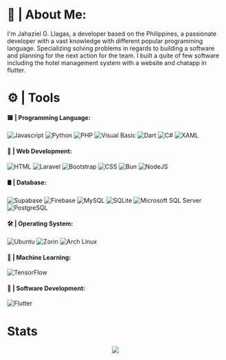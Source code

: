 # 🐏 | About Me:
I'm Jahaziel G. Llagas, a developer based on the Philippines, a passionate developer with a vast knowledge with different popular programming language. Specializing solving problems in regards to building a software and planning for the next action for the team. I built a quite of few software including the hotel management system with a website and chatapp in flutter.

# ⚙️ | Tools

<h4>🟨 | Programming Language:</h4>

![Javascript](https://img.shields.io/badge/javascript-%23F7DF1E?style=flat&logo=javascript&logoColor=white&labelColor=black&color=white)
![Python](https://img.shields.io/badge/python-%233776AB?style=flat&logo=python&logoColor=white&labelColor=black&color=white) 
![PHP](https://img.shields.io/badge/php-%23777BB4?style=flat&logo=php&logoColor=white&labelColor=black&color=white) 
![Visual Basic](https://img.shields.io/badge/visual_basic-%23512BD4?style=flat&logo=.net&logoColor=white&labelColor=black&color=white) 
![Dart](https://img.shields.io/badge/dart-%230175C2?style=flat&logo=dart&logoColor=white&labelColor=black&color=white)
![C#](https://img.shields.io/badge/c_sharp-white?logo=.net&logoColor=white&labelColor=black&color=white)
![XAML](https://img.shields.io/badge/xaml-white?logo=.net&logoColor=white&labelColor=black&color=white)



<h4>💾 | Web Development:</h4>

![HTML](https://img.shields.io/badge/html-%23E34F26?style=flat&logo=html5&logoColor=white&labelColor=black&color=white) 
![Laravel](https://img.shields.io/badge/laravel-%23FF2D20?style=flat&logo=laravel&logoColor=white&labelColor=black&color=white) 
![Bootstrap](https://img.shields.io/badge/bootstrap-%237952B3?style=flat&logo=bootstrap&logoColor=white&labelColor=black&color=white) 
![CSS](https://img.shields.io/badge/css-%23663399?style=flat&logo=css3&logoColor=white&labelColor=black&color=white)
![Bun](https://img.shields.io/badge/bun-white?logo=bun&logoColor=white&labelColor=black&color=white)
![NodeJS](https://img.shields.io/badge/nodeJs-white?logo=node.js&logoColor=white&labelColor=black&color=white)



<h4>🛢️ | Database:</h4>
 
![Supabase](https://img.shields.io/badge/supabase-%233FCF8E?style=flat&logo=supabase&logoColor=white&labelColor=black&color=white) 
![Firebase](https://img.shields.io/badge/firebase-%23DD2C00?style=flat&logo=firebase&logoColor=white&labelColor=black&color=white) 
![MySQL](https://img.shields.io/badge/mysql-%234479A1?style=flat&logo=mysql&logoColor=white&labelColor=black&color=white)
![SQLite](https://img.shields.io/badge/sqlite-white?logo=sqlite&logoColor=white&labelColor=black&color=white)
![Microsoft SQL Server](https://img.shields.io/badge/sql_server-white?logo=serverless&logoColor=white&labelColor=black&color=white)
![PostgreSQL](https://img.shields.io/badge/postgresql-white?logo=postgresql&logoColor=white&labelColor=black&color=white)



<h4>🛠️ | Operating System:</h4>

![Ubuntu](https://img.shields.io/badge/ubuntu-%23E95420?style=flat&logo=ubuntu&logoColor=white&labelColor=black&color=white) 
![Zorin](https://img.shields.io/badge/zorin-%2315A6F0?style=flat&logo=zorin&logoColor=white&labelColor=black&color=white) 
![Arch Linux](https://img.shields.io/badge/arch_linux-%231793D1?style=flat&logo=arch%20linux&logoColor=white&labelColor=black&color=white)

<h4>🤖 | Machine Learning:</h4>

![TensorFlow](https://img.shields.io/badge/tensorflow-%23FF6F00?style=flat&logo=tensorflow&logoColor=white&labelColor=black&color=white)

<h4>📜 | Software Development:</h4>

![Flutter](https://img.shields.io/badge/flutter-%2302569B?style=flat&logo=flutter&labelColor=black&color=white)

# Stats
<p align="center">
  <img src="https://github-readme-stats.vercel.app/api/top-langs/?username=jahazielllagas&layout=compact&bg_color=000000&text_color=FFFFFF"/>
</p>